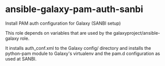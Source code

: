 # ansible-galaxy-pam-auth-sanbi
Install PAM auth configuration for Galaxy (SANBI setup)

This role depends on variables that are used by the galaxyproject/ansible-galaxy role.

It installs auth_conf.xml to the Galaxy config/ directory and installs the python-pam module to Galaxy's virtualenv
and the pam.d configuration as used at SANBI.
